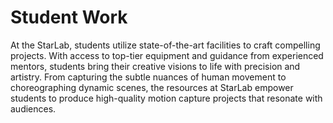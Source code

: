 # Student Work

At the StarLab, students utilize state-of-the-art facilities to craft compelling projects. With access to top-tier equipment and guidance from experienced mentors, students bring their creative visions to life with precision and artistry. From capturing the subtle nuances of human movement to choreographing dynamic scenes, the resources at StarLab empower students to produce high-quality motion capture projects that resonate with audiences.

<youtubeGallery 
    embedIds={qqVw-gkp2FI,DJXP36zyhVs,DZlbEXjo2Sc,BYNkpd3ukdk,WXf_JYvFyjI,PxJCdwmvIAE}
/>
